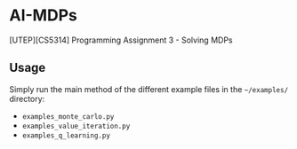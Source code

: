 # AI-MDPs
[UTEP][CS5314] Programming Assignment 3 - Solving MDPs

## Usage

Simply run the main method of the different example files in the `~/examples/` directory:
* `examples_monte_carlo.py`
* `examples_value_iteration.py`
* `examples_q_learning.py`
